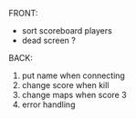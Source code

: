 FRONT:
- sort scoreboard players
- dead screen ? 

BACK: 
1. put name when connecting
2. change score when kill
3. change maps when score 3
4. error handling
